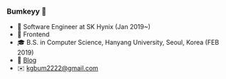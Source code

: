 ### Bumkeyy 👋

<!--
**Bumkeyy/Bumkeyy** is a ✨ _special_ ✨ repository because its `README.md` (this file) appears on your GitHub profile.

Here are some ideas to get you started:

- 🔭 I’m currently working on ...
- 🌱 I’m currently learning ...
- 👯 I’m looking to collaborate on ...
- 🤔 I’m looking for help with ...
- 💬 Ask me about ...
- 📫 How to reach me: ...
- 😄 Pronouns: ...
- ⚡ Fun fact: ...
-->

- 🔭 Software Engineer at SK Hynix (Jan 2019~)
- 🚀 Frontend
- 🎓 B.S. in Computer Science, Hanyang University, Seoul, Korea (FEB 2019)
- 📝 [Blog](https://bumkeyy.gitbook.io/bumkeyy-code/)
- ✉️ kgbum2222@gmail.com
